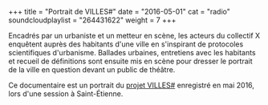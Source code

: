 +++
title = "Portrait de VILLES#"
date = "2016-05-01"
cat = "radio"
soundcloudplaylist = "264431622"
weight = 7
+++

Encadrés par un urbaniste et un metteur en scène, les acteurs du collectif X enquêtent auprès des habitants d'une ville en s'inspirant de protocoles scientifiques d'urbanisme. Ballades urbaines, entretiens avec les habitants et recueil de définitions sont ensuite mis en scène pour dresser le portrait de la ville en question devant un public de théâtre.

Ce documentaire est un portrait du [projet VILLES#](//collectifx.com/projets/villes) enregistré en mai 2016, lors d'une session à Saint-Étienne.
